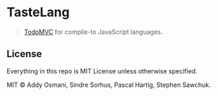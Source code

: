 # TasteLang

> [TodoMVC](http://todomvc.com) for compile-to JavaScript languages.


## License

Everything in this repo is MIT License unless otherwise specified.

MIT © Addy Osmani, Sindre Sorhus, Pascal Hartig, Stephen Sawchuk.
